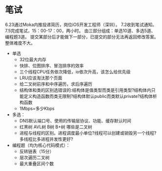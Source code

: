 # 笔试
6.23通过Moka内推投递简历，岗位iOS开发工程师（深圳）。
7.2收到笔试通知。
7.5完成笔试，15：00-17：00，两小时。
由三部分组成：单选10道、多选5道、编程题3道。
提交某部分后才能做下一部分，已提交的部分无法再返回修改答案。整体难度不大。

- 单选
    - 32位最大内存
    - 快排、位图排序、冒泡排序的效率
    - 三个线程CPU任务依次降低，io依次升高，该怎么给优先级
    - LRU应该淘汰那个页面
    - 给二叉树前序和中序遍历，求后序遍历
    - 结构体和类的区别选错误的:结构体是值类型而类是引用类型?结构体内只能定义构造函数而类无限制?结构体默认public而类默认private?结构体析构函数
    - 1Mbps=多少Kbps
- 多选：
    - DNS默认端口号、使用的传输层协议、功能、缓存默认时间
    - 红黑树 AVL树 B树 B+树 哪些是二叉树
    - 进程与线程的区别。进程调度最小单位?线程可以创建或销毁另一个线程?多线程比多进程并发性更好?
- 编程题（均为核心代码模式）：
    - 反转链表（15分）
    - 层次遍历二叉树
    - 最大重叠区间个数